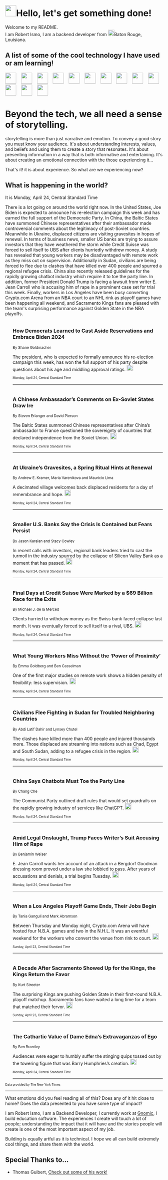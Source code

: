 <h1><img src="https://emojis.slackmojis.com/emojis/images/1643514375/3493/hot-coffee.gif?1643514375" width="35"/>Hello, let's get something done!</h1>

<p>Welcome to my README.<br/>
I am Robert Ismo, I am a backend developer from <img src="https://emojis.slackmojis.com/emojis/images/1638395689/50435/moulin_rouge.png?1638395689" width="20"/>Baton Rouge, Louisiana.</p>
<h2>A list of some of the cool technology I have used or am learning!</h2>
<p>
<img src="https://emojis.slackmojis.com/emojis/images/1643516091/21142/meow_bongotap.gif?1643516091" width="35" alt="">
<img src="https://img.shields.io/badge/Favorite%20Frontend%20Framework-SvelteKit-f83903" alt="">
<img src="https://img.shields.io/badge/Second%20Favorite-Vue-40b581" alt="">
<img src="https://img.shields.io/badge/Most%20Used%20Runtime-Nodejs-78b061" alt="">
<img src="https://emojis.slackmojis.com/emojis/images/1643517416/34482/fire.gif?1643517416" width="35" alt="">
<img src="https://img.shields.io/badge/Javascript%20But%20Better-Typescript-0078ca" alt="">
<img src="https://img.shields.io/badge/Favorite%20Language-Elixir-3e244d" alt="">
<img src="https://img.shields.io/badge/Containerize%20Everything-Docker-6ac9ef" alt="">
<img src="https://emojis.slackmojis.com/emojis/images/1643514596/5999/meow_party.gif?1643514596" width="35" alt="">
<img src="https://img.shields.io/badge/API%20Love%20Language-Graphql-de32a5" alt="">
<img src="https://img.shields.io/badge/Our%20Favorite%20Version%20Controller-Git-e94f33" alt="">
<img src="https://img.shields.io/badge/Favorite%20Database-Redis-d42d1d" alt="">
<img src="https://emojis.slackmojis.com/emojis/images/1643514559/5584/deployparrot.gif?1643514559" width="35" alt="">
<img src="https://img.shields.io/badge/Container%20Interstate-RabbitMQ-f66200" alt="">
<img src="https://img.shields.io/badge/Gotta%20Learn-Kubernetes-316adf" alt="">
<img src="https://img.shields.io/badge/Really%20Mature%20Now-WASM-654fef" alt="">
<img src="https://emojis.slackmojis.com/emojis/images/1666642497/61942/dance_vibe.gif?1666642497" width="35" alt="">
<img src="https://img.shields.io/badge/For%20My%20M1-ARM64-657d96" alt="">
<img src="https://img.shields.io/badge/Loving%20This%20So%20Much-TailwindCSS-17bcb5" alt="">
<img src="https://img.shields.io/badge/Cool%20Build%20Tool-Vite-f9cb24" alt="">
<img src="https://emojis.slackmojis.com/emojis/images/1669231376/62819/working-on-it.gif?1669231376" width="35" alt="">
<img src="https://img.shields.io/badge/Fun%20and%20Easy%20Database-MongoDB-5f8c49" alt="">
<img src="https://img.shields.io/badge/JS%20Life%20Support-NPM-c73737" alt="">
<img src="https://img.shields.io/badge/I%20Liked%20It-DynamoDB-0073b9" alt="">
<img src="https://emojis.slackmojis.com/emojis/images/1643514045/46/question.gif?1643514045" width="35" alt="">
<img src="https://img.shields.io/badge/cool-React-60d6f9" alt="">
<img src="https://img.shields.io/badge/Future%20Big%20Project-Lambda-f37e00" alt="">
<img src="https://img.shields.io/badge/NPM%20But%20Better-PNPM-f1aa07" alt="">
<img src="https://emojis.slackmojis.com/emojis/images/1643514943/9662/fbwow.gif?1643514943" width="35" alt="">
<img src="https://img.shields.io/badge/First%20Language-C-662079" alt="">
<img src="https://img.shields.io/badge/Where%20I%20Deploy%20Frontend-Vercel-000000" alt="">
<img src="https://img.shields.io/badge/Who%20Does%20not%20Want%20an%20App-Swift-f9492a" alt="">
<img src="https://emojis.slackmojis.com/emojis/images/1643514058/151/javascript.png?1643514058" width="35" alt="">
<img src="https://img.shields.io/badge/cool-Python-fbd542" alt="">
<img src="https://img.shields.io/badge/Favorite%20Something-Stripe-656cdc" alt="">
<img src="https://img.shields.io/badge/Of%20Course-HTML5-ed6327" alt="">
<img src="https://emojis.slackmojis.com/emojis/images/1660415405/60731/bomb.gif?1660415405" width="35" alt="">
<img src="https://img.shields.io/badge/hate-CSS-2964ec" alt="">
<img src="https://img.shields.io/badge/Learning-CircleCI-141215" alt="">
<img src="https://img.shields.io/badge/Learning-Rust-fbbb3b" alt="">
<img src="https://emojis.slackmojis.com/emojis/images/1660415397/60712/writing-hand.gif?1660415397" width="35" alt="">
<img src="https://img.shields.io/badge/Dev%20Browser%20of%20Choice-Firefox-cc4e26" alt="">
<img src="https://img.shields.io/badge/Recoverying%20From%20Windows-UNIX-1781e3" alt="">
<img src="https://img.shields.io/badge/LOVE-LogSeq-90c1c2" alt="">
<img src="https://emojis.slackmojis.com/emojis/images/1643514066/223/kirby.gif?1643514066" width="35" alt="">
<img src="https://img.shields.io/badge/Daily%20Driver-MacOS-e6e6e8" alt="">
<img src="https://img.shields.io/badge/Git%20Server-Github-000000" alt="">
<img src="https://img.shields.io/badge/enjoyable-EC2-f17428" alt="">
<img src="https://emojis.slackmojis.com/emojis/images/1643514239/2069/excited.gif?1643514239" width="35" alt="">
</p>
<h1>Beyond the tech, we all need a sense of storytelling.</h1>
<p>storytelling is more than just narrative and emotion. To convey a good story you must know your audience. It's about understanding interests, values, and beliefs and using them to create a story that resonates. It's about presenting information in a way that is both informative and entertaining. It's about creating an emotional connection with the those experiencing it...</p>
<p>That's it! it is about experience. So what are we experiencing now?</p>
<h2>What is happening in the world?</h2>
<p>It is Monday, April 24, Central Standard Time</p>
<p>
There is a lot going on around the world right now. In the United States, Joe Biden is expected to announce his re-election campaign this week and has earned the full support of the Democratic Party. In China, the Baltic States have summoned Chinese representatives after their ambassador made controversial comments about the legitimacy of post-Soviet countries. Meanwhile in Ukraine, displaced citizens are visiting gravesites in hopes of renewal. In terms of business news, smaller US banks are trying to assure investors that they have weathered the storm while Credit Suisse was forced to sell itself to UBS after clients hurriedly withdrew money. A study has revealed that young workers may be disadvantaged with remote work as they miss out on supervision. Additionally in Sudan, civilians are being forced to flee due to clashes that have killed over 400 people and spurred a regional refugee crisis. China also recently released guidelines for the rapidly growing chatbot industry which require it to toe the party line. In addition, former President Donald Trump is facing a lawsuit from writer E. Jean Carroll who is accusing him of rape in a prominent case set for trial this week. Finally, workers in Los Angeles have been busy converting Crypto.com Arena from an NBA court to an NHL rink as playoff games have been happening all weekend, and Sacramento Kings fans are pleased with the team&#39;s surprising performance against Golden State in the NBA playoffs.</p>
<ol>
<img src="https://img.shields.io/badge/-us-blue" alt="">
<h3>How Democrats Learned to Cast Aside Reservations and Embrace Biden 2024</h3>
<sub>By Shane Goldmacher</sub>
<p>The president, who is expected to formally announce his re-election campaign this week, has won the full support of his party despite questions about his age and middling approval ratings.  <a href="https://nyti.ms/41Tp1Ao"><img src="https://developer.nytimes.com/files/poweredby_nytimes_30b.png?v=1583354208352" height="20"></a></p>
<sub><sub>Monday, April 24, Central Standard Time</sub></sub>
<hr/>
<img src="https://img.shields.io/badge/-world-blue" alt="">
<h3>A Chinese Ambassador’s Comments on Ex-Soviet States Draw Ire</h3>
<sub>By Steven Erlanger and David Pierson</sub>
<p>The Baltic States summoned Chinese representatives after China’s ambassador to France questioned the sovereignty of countries that declared independence from the Soviet Union.  <a href="https://nyti.ms/3LlI3d7"><img src="https://developer.nytimes.com/files/poweredby_nytimes_30b.png?v=1583354208352" height="20"></a></p>
<sub><sub>Monday, April 24, Central Standard Time</sub></sub>
<hr/>
<img src="https://img.shields.io/badge/-world-blue" alt="">
<h3>At Ukraine’s Gravesites, a Spring Ritual Hints at Renewal</h3>
<sub>By Andrew E. Kramer, Maria Varenikova and Mauricio Lima</sub>
<p>A decimated village welcomes back displaced residents for a day of remembrance and hope.  <a href="https://nyti.ms/3N9ur6e"><img src="https://developer.nytimes.com/files/poweredby_nytimes_30b.png?v=1583354208352" height="20"></a></p>
<sub><sub>Monday, April 24, Central Standard Time</sub></sub>
<hr/>
<img src="https://img.shields.io/badge/-business-blue" alt="">
<h3>Smaller U.S. Banks Say the Crisis Is Contained but Fears Persist</h3>
<sub>By Jason Karaian and Stacy Cowley</sub>
<p>In recent calls with investors, regional bank leaders tried to cast the turmoil in the industry spurred by the collapse of Silicon Valley Bank as a moment that has passed.  <a href="https://nyti.ms/3N5NzC3"><img src="https://developer.nytimes.com/files/poweredby_nytimes_30b.png?v=1583354208352" height="20"></a></p>
<sub><sub>Monday, April 24, Central Standard Time</sub></sub>
<hr/>
<img src="https://img.shields.io/badge/-business-blue" alt="">
<h3>Final Days at Credit Suisse Were Marked by a $69 Billion Race for the Exits</h3>
<sub>By Michael J. de la Merced</sub>
<p>Clients hurried to withdraw money as the Swiss bank faced collapse last month. It was eventually forced to sell itself to a rival, UBS.  <a href="https://nyti.ms/41yfFu2"><img src="https://developer.nytimes.com/files/poweredby_nytimes_30b.png?v=1583354208352" height="20"></a></p>
<sub><sub>Monday, April 24, Central Standard Time</sub></sub>
<hr/>
<img src="https://img.shields.io/badge/-business-blue" alt="">
<h3>What Young Workers Miss Without the ‘Power of Proximity’</h3>
<sub>By Emma Goldberg and Ben Casselman</sub>
<p>One of the first major studies on remote work shows a hidden penalty of flexibility: less supervision.  <a href="https://nyti.ms/440Oytl"><img src="https://developer.nytimes.com/files/poweredby_nytimes_30b.png?v=1583354208352" height="20"></a></p>
<sub><sub>Monday, April 24, Central Standard Time</sub></sub>
<hr/>
<img src="https://img.shields.io/badge/-world-blue" alt="">
<h3>Civilians Flee Fighting in Sudan for Troubled Neighboring Countries</h3>
<sub>By Abdi Latif Dahir and Lynsey Chutel</sub>
<p>The clashes have killed more than 400 people and injured thousands more. Those displaced are streaming into nations such as Chad, Egypt and South Sudan, adding to a refugee crisis in the region.  <a href="https://nyti.ms/3mZuRBn"><img src="https://developer.nytimes.com/files/poweredby_nytimes_30b.png?v=1583354208352" height="20"></a></p>
<sub><sub>Monday, April 24, Central Standard Time</sub></sub>
<hr/>
<img src="https://img.shields.io/badge/-world-blue" alt="">
<h3>China Says Chatbots Must Toe the Party Line</h3>
<sub>By Chang Che</sub>
<p>The Communist Party outlined draft rules that would set guardrails on the rapidly growing industry of services like ChatGPT.  <a href="https://nyti.ms/3KZmuhb"><img src="https://developer.nytimes.com/files/poweredby_nytimes_30b.png?v=1583354208352" height="20"></a></p>
<sub><sub>Monday, April 24, Central Standard Time</sub></sub>
<hr/>
<img src="https://img.shields.io/badge/-nyregion-blue" alt="">
<h3>Amid Legal Onslaught, Trump Faces Writer’s Suit Accusing Him of Rape</h3>
<sub>By Benjamin Weiser</sub>
<p>E. Jean Carroll wants her account of an attack in a Bergdorf Goodman dressing room proved under a law she lobbied to pass. After years of accusations and denials, a trial begins Tuesday.  <a href="https://nyti.ms/41y29GR"><img src="https://developer.nytimes.com/files/poweredby_nytimes_30b.png?v=1583354208352" height="20"></a></p>
<sub><sub>Monday, April 24, Central Standard Time</sub></sub>
<hr/>
<img src="https://img.shields.io/badge/-sports-blue" alt="">
<h3>When a Los Angeles Playoff Game Ends, Their Jobs Begin</h3>
<sub>By Tania Ganguli and Mark Abramson</sub>
<p>Between Thursday and Monday night, Crypto.com Arena will have hosted four N.B.A. games and two in the N.H.L. It was an eventful weekend for the workers who convert the venue from rink to court.  <a href="https://nyti.ms/41UcV9Y"><img src="https://developer.nytimes.com/files/poweredby_nytimes_30b.png?v=1583354208352" height="20"></a></p>
<sub><sub>Sunday, April 23, Central Standard Time</sub></sub>
<hr/>
<img src="https://img.shields.io/badge/-sports-blue" alt="">
<h3>A Decade After Sacramento Showed Up for the Kings, the Kings Return the Favor</h3>
<sub>By Kurt Streeter</sub>
<p>The surprising Kings are pushing Golden State in their first-round N.B.A. playoff matchup. Sacramento fans have waited a long time for a team that matched their fervor.  <a href="https://nyti.ms/41UcUTs"><img src="https://developer.nytimes.com/files/poweredby_nytimes_30b.png?v=1583354208352" height="20"></a></p>
<sub><sub>Sunday, April 23, Central Standard Time</sub></sub>
<hr/>
<img src="https://img.shields.io/badge/-theater-blue" alt="">
<h3>The Cathartic Value of Dame Edna’s Extravaganzas of Ego</h3>
<sub>By Ben Brantley</sub>
<p>Audiences were eager to humbly suffer the stinging quips tossed out by the towering figure that was Barry Humphries’s creation.  <a href="https://nyti.ms/3NgN8EO"><img src="https://developer.nytimes.com/files/poweredby_nytimes_30b.png?v=1583354208352" height="20"></a></p>
<sub><sub>Monday, April 24, Central Standard Time</sub></sub>
<hr/>
</ol>
<a href="https://developer.nytimes.com"><sub><sub>Data provided by The New York Times</sub></sub></a>
<hr/>
<p>What emotions did you feel reading all of this? Does any of it hit close to home? Does the data presented to you have some type of impact?</p>
<p>I am Robert Ismo, I am a Backend Developer, I currently work at <a href="https://gnomic.education/">Gnomic</a>, I build education software. The experiences I create will touch a lot of people; understanding the impact that it will have and the stories people will create is one of the most important aspect of my job.</p>
<p>Building is equally artful as it is technical. I hope we all can build extremely cool things, and share them with the world.</p>
<h2>Special Thanks to...</h2>
<ul>
<li>Thomas Guibert, <a href="https://github.com/thmsgbrt/thmsgbrt">Check out some of his work!</a></li>
</ul>